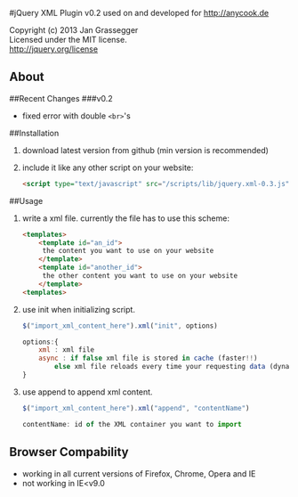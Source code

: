 #jQuery XML Plugin v0.2
used on and developed for http://anycook.de

Copyright (c) 2013 Jan Grassegger  
Licensed under the MIT license.  
http://jquery.org/license 

## About

 
##Recent Changes
###v0.2
- fixed error with double ```<br>```'s
 
 
##Installation
1. download latest version from github (min version is recommended)
2. include it like any other script on your website:

	```html
	<script type="text/javascript" src="/scripts/lib/jquery.xml-0.3.js"></script>
	```

##Usage
1. write a xml file. currently the file has to use this scheme:
	
	```html
	<templates>
		<template id="an_id">
		 the content you want to use on your website
		</template>
		<template id="another_id">
		 the other content you want to use on your website
		</template>
	<templates>
	```
	
2. use init when initializing script. 
	```javascript
	$("import_xml_content_here").xml("init", options)
	
	options:{
		xml : xml file
		async : if false xml file is stored in cache (faster!!) 
			else xml file reloads every time your requesting data (dynamically)
	}
	```
3. use append to append xml content.
	```javascript
	$("import_xml_content_here").xml("append", "contentName")
	
	contentName: id of the XML container you want to import
	```
	
	
## Browser Compability
- working in all current versions of Firefox, Chrome, Opera and IE
- not working in IE<v9.0
